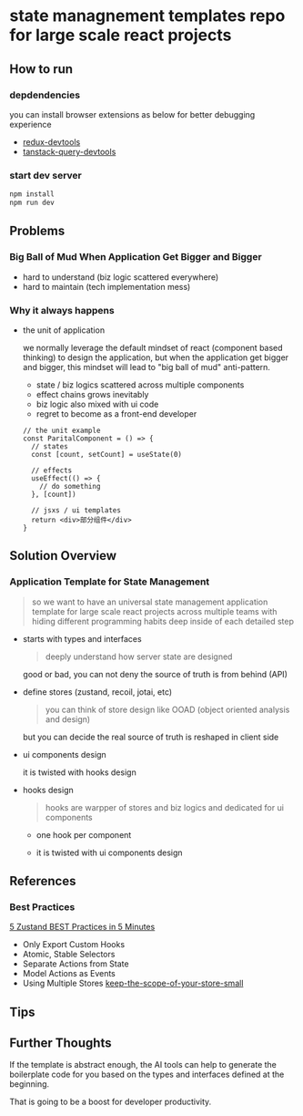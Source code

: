 # state managnement templates repo for large scale react projects

## How to run

### depdendencies

you can install browser extensions as below for better debugging experience

- [redux-devtools](https://github.com/reduxjs/redux-devtools)
- [tanstack-query-devtools](https://tanstack.com/query/latest/docs/framework/react/devtools)

### start dev server

```bash
npm install
npm run dev
```

## Problems

### Big Ball of Mud When Application Get Bigger and Bigger

- hard to understand (biz logic scattered everywhere)
- hard to maintain (tech implementation mess)

### Why it always happens

- the unit of application

  we normally leverage the default mindset of react (component based thinking) to design the application, but when the application get bigger and bigger, this mindset will lead to "big ball of mud" anti-pattern.

  - state / biz logics scattered across multiple components
  - effect chains grows inevitably
  - biz logic also mixed with ui code
  - regret to become as a front-end developer

  ```tsx
  // the unit example
  const ParitalComponent = () => {
    // states
    const [count, setCount] = useState(0)

    // effects
    useEffect(() => {
      // do something
    }, [count])

    // jsxs / ui templates
    return <div>部分组件</div>
  }
  ```

## Solution Overview

### Application Template for State Management

> so we want to have an universal state management application template for large scale react projects across multiple teams with hiding different programming habits deep inside of each detailed step

- starts with types and interfaces
  > deeply understand how server state are designed

  good or bad, you can not deny the source of truth is from behind (API)

- define stores (zustand, recoil, jotai, etc)
  > you can think of store design like OOAD (object oriented analysis and design)

  but you can decide the real source of truth is reshaped in client side

- ui components design

  it is twisted with hooks design

- hooks design
  > hooks are warpper of stores and biz logics and dedicated for ui components

  - one hook per component

  - it is twisted with ui components design

## References

### Best Practices

[5 Zustand BEST Practices in 5 Minutes](https://www.youtube.com/watch?v=6tEQ1nJZ51w)

- Only Export Custom Hooks
- Atomic, Stable Selectors
- Separate Actions from State
- Model Actions as Events
- Using Multiple Stores
  [keep-the-scope-of-your-store-small](https://tkdodo.eu/blog/working-with-zustand#keep-the-scope-of-your-store-small)


## Tips

## Further Thoughts

If the template is abstract enough, the AI tools can help to generate the boilerplate code for you based on the types and interfaces defined at the beginning.

That is going to be a boost for developer productivity.
